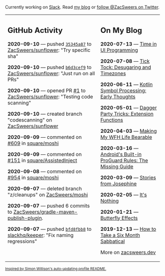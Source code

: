 Currently working on [Slack](https://slack.com/). Read [my blog](https://zacsweers.dev/) or [follow @ZacSweers on Twitter](https://twitter.com/ZacSweers).

<table><tr><td valign="top" width="60%">

## GitHub Activity
<!-- githubActivity starts -->
**2020-09-10** — pushed [`35345a87`](https://github.com/ZacSweers/sunflower/commit/35345a87a74e09b972e1891c50a69b9f58b500eb) to [ZacSweers/sunflower](https://api.github.com/repos/ZacSweers/sunflower): "Try specific sha"

**2020-09-10** — pushed [`b6d3cef9`](https://github.com/ZacSweers/sunflower/commit/b6d3cef96adf9690598701a198b5de7f14a0cdb5) to [ZacSweers/sunflower](https://api.github.com/repos/ZacSweers/sunflower): "Just run on all PRs"

**2020-09-10** — opened PR [#1](https://api.github.com/repos/ZacSweers/sunflower/pulls/1) to [ZacSweers/sunflower](https://api.github.com/repos/ZacSweers/sunflower): "Testing code scanning"

**2020-09-10** — created branch "codescanning" on [ZacSweers/sunflower](https://api.github.com/repos/ZacSweers/sunflower)

**2020-09-09** — commented on [#609](https://github.com/square/moshi/issues/609#issuecomment-689825363) in [square/moshi](https://api.github.com/repos/square/moshi)

**2020-09-09** — commented on [#151](https://github.com/square/AssistedInject/pull/151#issuecomment-689613077) in [square/AssistedInject](https://api.github.com/repos/square/AssistedInject)

**2020-09-08** — commented on [#954](https://github.com/square/moshi/pull/954#issuecomment-689192733) in [square/moshi](https://api.github.com/repos/square/moshi)

**2020-09-07** — deleted branch "z/cleanups" on [ZacSweers/moshi](https://api.github.com/repos/ZacSweers/moshi)

**2020-09-07** — pushed 6 commits to [ZacSweers/gradle-maven-publish-plugin](https://api.github.com/repos/ZacSweers/gradle-maven-publish-plugin).

**2020-09-07** — pushed [`bfd8fbb8`](https://github.com/slackhq/keeper/commit/bfd8fbb881dbfeab1ad8242e36a637a266c2c575) to [slackhq/keeper](https://api.github.com/repos/slackhq/keeper): "Fix naming regressions"
<!-- githubActivity ends -->
</td><td valign="top" width="40%">

## On My Blog
<!-- blog starts -->
**2020-07-13** — [Time in UI Programming](https://www.zacsweers.dev/time-in-ui/)

**2020-07-08** — [Tick Tock: Desugaring and Timezones](https://www.zacsweers.dev/ticktock-desugaring-timezones/)

**2020-06-11** — [Kotlin Symbol Processing: Early Thoughts](https://www.zacsweers.dev/kotlin-symbol-processor-early-thoughts/)

**2020-05-01** — [Dagger Party Tricks: Extension Functions](https://www.zacsweers.dev/dagger-party-tricks-extension-functions/)

**2020-04-03** — [Making My WFH Life Bearable](https://www.zacsweers.dev/making-wfh-life-bearable/)

**2020-03-16** — [Android's Built-in ProGuard Rules: The Missing Guide](https://www.zacsweers.dev/android-proguard-rules/)

**2020-03-09** — [Stories from Josephine](https://www.zacsweers.dev/stories-from-josephine/)

**2020-02-05** — [It's Nothing](https://www.zacsweers.dev/its-nothing/)

**2020-01-21** — [Butterfly Effects](https://www.zacsweers.dev/butterfly-effects/)

**2019-12-13** — [How to Take a Six Month Sabbatical](https://www.zacsweers.dev/how-to-take-a-six-month-sabbatical/)
<!-- blog ends -->
More on [zacsweers.dev](https://zacsweers.dev/)
</td></tr></table>

<sub><a href="https://simonwillison.net/2020/Jul/10/self-updating-profile-readme/">Inspired by Simon Willison's auto-updating profile README.</a></sub>
